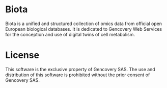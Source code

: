 # Biota

Biota is a unified and structured collection of omics data from official open European biological databases.
It is dedicated to Gencovery Web Services for the conception and use of digital twins of cell metabolism.

# License

This software is the exclusive property of Gencovery SAS. 
The use and distribution of this software is prohibited without the prior consent of Gencovery SAS.